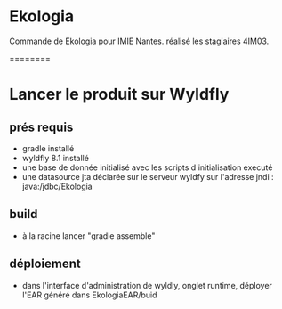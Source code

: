 Ekologia
========

Commande de Ekologia pour IMIE Nantes. réalisé les stagiaires 4IM03.


========


# Lancer le produit sur Wyldfly
## prés requis
- gradle installé
- wyldfly 8.1 installé
- une base de donnée initialisé avec les scripts d'initialisation executé
- une datasource jta déclarée sur le serveur wyldfy sur l'adresse jndi : java:/jdbc/Ekologia 
## build
- à la racine lancer "gradle assemble"
## déploiement
- dans l'interface d'administration de wyldly, onglet runtime, déployer l'EAR généré dans EkologiaEAR/buid

